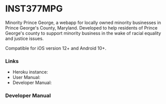 # INST377MPG

Minority Prince George, a webapp for locally owned minority businesses in Prince George's County, Maryland. Developed to help residents of Prince George's county to support minority business in the wake of racial equality and justice issues.

Compatible for iOS version 12+ and Android 10+.

### Links
* Heroku instance: 
* User Manual:
* Developer Manual: 

### Developer Manual
